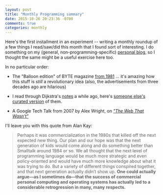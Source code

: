```yaml
---
layout: post
title: "Monthly Programming summary"
date: 2015-10-26 20:23:36 -0700
comments: true
categories: monthly 
---
```


Here's the first installment in an experiment -- writing a monthly roundup of a few things I read/saw/did this month that I found sort of interesting. I do something on my (general, non-programming-specific) [personal blog](http://abacusnoirform.com/), so I thought the same might be a useful exercise here too.

In no particular order:

- The "Balloon edition" of BYTE magazine [from 1981](https://archive.org/stream/byte-magazine-1981-08/1981_08_BYTE_06-08_Smalltalk#page/n0/mode/2up) ... it's amazing how this stuff is _still_ a revolutionary idea (also, the advertisements from three decades ago are hilarious)

- I read through Dijkstra's [notes](https://www.cs.utexas.edu/users/EWD/) a while ago, here's [someone else's curated version](https://www.vex.net/~trebla/ewd.html) of them.

- A Google Tech Talk from 2007 by Alex Wright, on [_"The Web That Wasn't"_](https://www.youtube.com/watch?v=72nfrhXroo8)

I'll leave you with this quote from Alan Kay:

> Perhaps it was commercialization in the 1980s that killed off the next expected new thing. Our plan and our hope was that the next generation of kids would come along and do something better than Smalltalk around 1984 or so. We all thought that the next level of programming language would be much more strategic and even policy-oriented and would have much more knowledge about what it was trying to do. But a variety of different things conspired together, and that next generation actually didn’t show up. **One could actually argue—as I sometimes do—that the success of commercial personal computing and operating systems has actually led to a considerable retrogression in many, many respects.**

